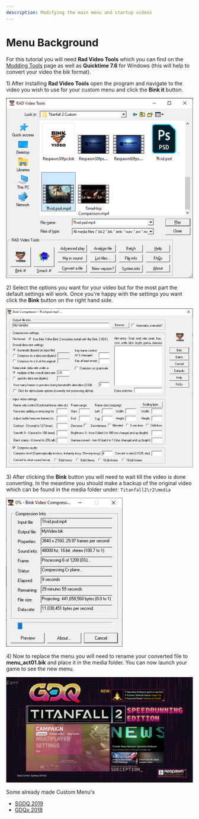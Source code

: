 ```yaml
---
description: Modifying the main menu and startup videos
---
```


# Menu Background

For this tutorial you will need **Rad Video Tools** which you can find on the [Modding Tools](../../../how-to-start-modding/modding-tools/) page as well as **Quicktime 7.6** for Windows \(this will help to convert your video the bik format\).

1\) After installing **Rad Video Tools** open the program and navigate to the video you wish to use for your custom menu and click the **Bink it** button.

![](../../../.gitbook/assets/bik1.png)

2\) Select the options you want for your video but for the most part the default settings will work. Once you're happy with the settings you want click the **Bink** button on the right hand side.

![](../../../.gitbook/assets/bik2.png)

3\) After clicking the **Bink** button you will need to wait till the video is done converting. In the meantime you should make a backup of the original video which can be found in the media folder under: `Titanfall2\r2\media`

![](../../../.gitbook/assets/bik3.png)

4\) Now to replace the menu you will need to rename your converted file to **menu\_act01.bik** and place it in the media folder. You can now launch your game to see the new menu.

![](../../../.gitbook/assets/snapshot0005.jpg)

Some already made Custom Menu's

* [SGDQ 2019](https://www.youtube.com/watch?v=jVn4hRA8pJY)
* [GDQx 2018](https://www.youtube.com/watch?v=b-mU1Nq4eck)



